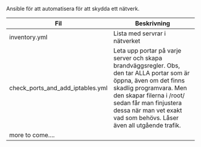 
Ansible för att automatisera för att skydda ett nätverk.

| Fil                               | Beskrivning                      |
| --------------------------------- | -------------------------------- |
| inventory.yml                     |  Lista med servrar i nätverket   |
| check_ports_and_add_iptables.yml  |  Leta upp portar på varje server och skapa brandväggsregler. Obs, den tar ALLA portar som är öppna, även om det finns skadlig programvara. Men den skapar filerna i /root/ sedan får man finjustera dessa när man vet exakt vad som behövs. Låser även all utgående trafik.    |
| more to come....                  | |


